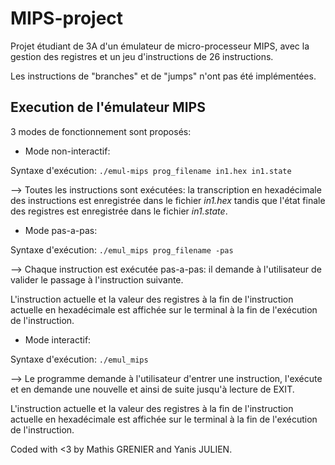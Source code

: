# MIPS-project

Projet étudiant de 3A d'un émulateur de micro-processeur MIPS, avec la gestion des registres et un jeu d'instructions de 26 instructions.

Les instructions de "branches" et de "jumps" n'ont pas été implémentées.

## Execution de l'émulateur MIPS
3 modes de fonctionnement sont proposés:

* Mode non-interactif:

Syntaxe d'exécution: `./emul-mips prog_filename in1.hex in1.state`

--> Toutes les instructions sont exécutées: la transcription en hexadécimale des instructions est enregistrée dans le fichier *in1.hex* tandis que l'état finale des registres est enregistrée dans le fichier *in1.state*.


* Mode pas-a-pas:

Syntaxe d'exécution: `./emul_mips prog_filename -pas`

--> Chaque instruction est exécutée pas-a-pas: il demande à l'utilisateur de valider le passage à l'instruction suivante.

L'instruction actuelle et la valeur des registres à la fin de l'instruction actuelle en hexadécimale est affichée sur le terminal à la fin de l'exécution de l'instruction.


* Mode interactif:

Syntaxe d'exécution: `./emul_mips `

--> Le programme demande à l'utilisateur d'entrer une instruction, l'exécute et en demande une nouvelle et ainsi de suite jusqu'à lecture de EXIT.

 L'instruction actuelle et la valeur des registres à la fin de l'instruction actuelle en hexadécimale est affichée sur le terminal à la fin de l'exécution de l'instruction.

Coded with <3 by Mathis GRENIER and Yanis JULIEN.
